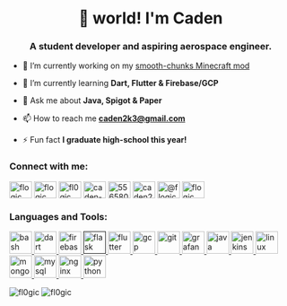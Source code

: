 <h1 align="center">👋 world! I'm Caden</h1>
<h3 align="center">A student developer and aspiring aerospace engineer.</h3>

- 🔭 I’m currently working on my [smooth-chunks Minecraft mod](https://github.com/fl0gic/smooth-chunks)

- 🌱 I’m currently learning **Dart, Flutter & Firebase/GCP**

- 💬 Ask me about **Java, Spigot & Paper**

- 📫 How to reach me **caden2k3@gmail.com**

- ⚡ Fun fact **I graduate high-school this year!**

<p align="left">
<h3 align="left">Connect with me:</h3>
<a href="https://codepen.io/flogic" target="blank"><img align="center" src="https://cdn.jsdelivr.net/npm/simple-icons@3.0.1/icons/codepen.svg" alt="flogic" height="30" width="40" /></a>
<a href="https://dev.to/flogic" target="blank"><img align="center" src="https://cdn.jsdelivr.net/npm/simple-icons@3.0.1/icons/dev-dot-to.svg" alt="flogic" height="30" width="40" /></a>
<a href="https://twitter.com/fl0gic" target="blank"><img align="center" src="https://cdn.jsdelivr.net/npm/simple-icons@3.0.1/icons/twitter.svg" alt="fl0gic" height="30" width="40" /></a>
<a href="https://linkedin.com/in/caden-kriese" target="blank"><img align="center" src="https://cdn.jsdelivr.net/npm/simple-icons@3.0.1/icons/linkedin.svg" alt="caden-kriese" height="30" width="40" /></a>
<a href="https://stackoverflow.com/users/5565806" target="blank"><img align="center" src="https://cdn.jsdelivr.net/npm/simple-icons@3.0.1/icons/stackoverflow.svg" alt="5565806" height="30" width="40" /></a>
<a href="https://instagram.com/caden2k3" target="blank"><img align="center" src="https://cdn.jsdelivr.net/npm/simple-icons@3.0.1/icons/instagram.svg" alt="caden2k3" height="30" width="40" /></a>
<a href="https://medium.com/@flogic" target="blank"><img align="center" src="https://cdn.jsdelivr.net/npm/simple-icons@3.0.1/icons/medium.svg" alt="@flogic" height="30" width="40" /></a>
<a href="https://www.youtube.com/gamerking195" target="blank"><img align="center" src="https://cdn.jsdelivr.net/npm/simple-icons@3.0.1/icons/youtube.svg" alt="flogic" height="30" width="40" /></a>
</p>

<h3 align="left">Languages and Tools:</h3>
<p align="left"> <a href="https://www.gnu.org/software/bash/" target="_blank"> <img src="https://www.vectorlogo.zone/logos/gnu_bash/gnu_bash-icon.svg" alt="bash" width="40" height="40"/> </a> <a href="https://dart.dev" target="_blank"> <img src="https://www.vectorlogo.zone/logos/dartlang/dartlang-icon.svg" alt="dart" width="40" height="40"/> </a> <a href="https://firebase.google.com/" target="_blank"> <img src="https://www.vectorlogo.zone/logos/firebase/firebase-icon.svg" alt="firebase" width="40" height="40"/> </a> <a href="" target="_blank"> <img src="https://www.vectorlogo.zone/logos/pocoo_flask/pocoo_flask-icon.svg" alt="flask" width="40" height="40"/> </a> <a href="https://flutter.dev" target="_blank"> <img src="https://www.vectorlogo.zone/logos/flutterio/flutterio-icon.svg" alt="flutter" width="40" height="40"/> </a> <a href="https://cloud.google.com" target="_blank"> <img src="https://www.vectorlogo.zone/logos/google_cloud/google_cloud-icon.svg" alt="gcp" width="40" height="40"/> </a> <a href="https://git-scm.com/" target="_blank"> <img src="https://www.vectorlogo.zone/logos/git-scm/git-scm-icon.svg" alt="git" width="40" height="40"/> </a> <a href="https://grafana.com" target="_blank"> <img src="https://www.vectorlogo.zone/logos/grafana/grafana-icon.svg" alt="grafana" width="40" height="40"/> </a> <a href="https://www.java.com" target="_blank"> <img src="https://devicons.github.io/devicon/devicon.git/icons/java/java-original-wordmark.svg" alt="java" width="40" height="40"/> </a> <a href="https://www.jenkins.io" target="_blank"> <img src="https://www.vectorlogo.zone/logos/jenkins/jenkins-icon.svg" alt="jenkins" width="40" height="40"/> </a> <a href="https://www.linux.org/" target="_blank"> <img src="https://devicons.github.io/devicon/devicon.git/icons/linux/linux-original.svg" alt="linux" width="40" height="40"/> </a> <a href="https://www.mongodb.com/" target="_blank"> <img src="https://devicons.github.io/devicon/devicon.git/icons/mongodb/mongodb-original-wordmark.svg" alt="mongodb" width="40" height="40"/> </a> <a href="https://www.mysql.com/" target="_blank"> <img src="https://devicons.github.io/devicon/devicon.git/icons/mysql/mysql-original-wordmark.svg" alt="mysql" width="40" height="40"/> </a> <a href="https://www.nginx.com" target="_blank"> <img src="https://devicons.github.io/devicon/devicon.git/icons/nginx/nginx-original.svg" alt="nginx" width="40" height="40"/> </a> <a href="https://www.python.org" target="_blank"> <img src="https://devicons.github.io/devicon/devicon.git/icons/python/python-original.svg" alt="python" width="40" height="40"/> </a> </p>

<p><img src="https://github-readme-stats.vercel.app/api/top-langs/?username=fl0gic&layout=compact" alt="fl0gic"/> <img src="https://github-readme-stats.vercel.app/api?username=fl0gic&show_icons=true" alt="fl0gic" /></p>
